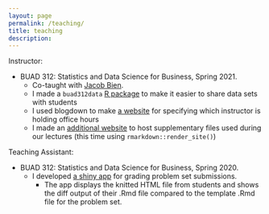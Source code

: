```yaml
---
layout: page
permalink: /teaching/
title: teaching
description:
---
```


Instructor:

* BUAD 312: Statistics and Data Science for Business, Spring 2021.
    * Co-taught with [Jacob Bien](http://faculty.marshall.usc.edu/Jacob-Bien/).
    * I made a `buad312data` [R package](https://github.com/BUAD312/BUAD_312_data) to make it easier to share data sets with students
    * I used blogdown to make [a website](https://patrickvossler18.github.io/buad_312_office_hour_info/2021/01/01/buad-312-oh-schedule/) for specifying which instructor is holding office hours
    * I made an [additional website](https://patrickvossler18.github.io/buad_312_files/index.html) to host supplementary files used during our lectures (this time using `rmarkdown::render_site()`)


Teaching Assistant:

* BUAD 312: Statistics and Data Science for Business, Spring 2020.
    * I developed [a shiny app](https://github.com/patrickvossler18/grading_shiny_app) for grading problem set submissions.
        * The app displays the knitted HTML file from students and shows the diff output of their .Rmd file compared to the template .Rmd file for the problem set.
